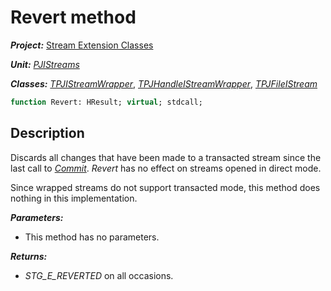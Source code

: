 # Revert method

***Project:*** [Stream Extension Classes](../API.md)

***Unit:*** [_PJIStreams_](./PJIStreams.md)

***Classes:*** [_TPJIStreamWrapper_](./TPJIStreamWrapper.md), [_TPJHandleIStreamWrapper_](./TPJHandleIStreamWrapper.md), [_TPJFileIStream_](./TPJFileIStream.md)

```pascal
function Revert: HResult; virtual; stdcall;
```

## Description

Discards all changes that have been made to a transacted stream since the last call to [_Commit_](TPJIStreamWrapper-Commit.md). _Revert_ has no effect on streams opened in direct mode.

Since wrapped streams do not support transacted mode, this method does nothing in this implementation.

***Parameters:***

* This method has no parameters.

***Returns:***

* _STG_E_REVERTED_ on all occasions.
